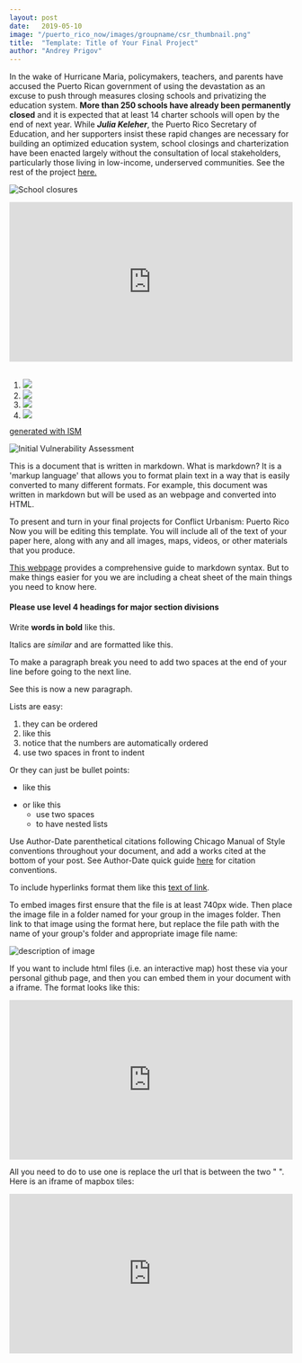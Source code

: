 ```yaml
---
layout: post
date:   2019-05-10
image: "/puerto_rico_now/images/groupname/csr_thumbnail.png"
title:  "Template: Title of Your Final Project"
author: "Andrey Prigov"
---
```


In the wake of Hurricane Maria, policymakers, teachers, and parents have accused the Puerto Rican government of using the devastation as an excuse to push through measures closing schools and privatizing the education system. **More than 250 schools have already been permanently closed**  and it is expected that at least 14 charter schools will open by the end of next year.  While ***Julia Keleher***, the Puerto Rico Secretary of Education, and her supporters insist these rapid changes are necessary for building an optimized education system, school closings and charterization have been enacted largely without the consultation of local stakeholders, particularly those living in low-income, underserved communities. See the rest of the project [here.](https://github.com/CenterForSpatialResearch/conflict_urbanism_puerto_rico_now)

![School closures](/puerto_rico_now/images/andrey/school_closures.gif)<br>

<div style="padding:56.25% 0 0 0;position:relative;"><iframe src="https://andreyprigov.github.io/pr_school_closures/" style="position:absolute;top:0;left:0;width:100%;height:100%;" frameborder="0"></iframe></div><br>

<link rel="stylesheet" href="ism/css/my-slider.css"/>

<script src="ism/js/ism-2.1.js"></script>

</head>
<body>
<div class='container'>

<div class="ism-slider" data-play_type="loop" id="my-slider">
  <ol>
    <li>
      <img src="ism/image/slides/_u/1457477379433_674613.jpg">
    </li>
    <li>
      <img src="ism/image/slides/_u/1457477489014_350367.jpg">
      <div class="ism-caption ism-caption-0"></div>
    </li>
    <li>
      <img src="ism/image/slides/_u/1457477474915_507603.jpg">
    </li>
    <li>
      <img src="ism/image/slides/_u/1457477408239_654803.jpg">
      <div class="ism-caption ism-caption-0"></div>
    </li>
  </ol>
</div>
<p class="ism-badge" id="my-slider-ism-badge"><a class="ism-link" href="http://imageslidermaker.com">generated with ISM</a></p>

![Initial Vulnerability Assessment](/puerto_rico_now/images/andrey/1.jpg)<br>


This is a document that is written in markdown. What is markdown? It is a 'markup language' that allows you to format plain text in a way that is easily converted to many different formats. For example, this document was written in markdown but will be used as an webpage and converted into HTML.  

To present and turn in your final projects for Conflict Urbanism: Puerto Rico Now you will be editing this template. You will include all of the text of your paper here, along with any and all images, maps, videos, or other materials that you produce.  

[This webpage](https://guides.github.com/features/mastering-markdown/) provides a comprehensive guide to markdown syntax. But to make things easier for you we are including a cheat sheet of the main things you need to know here.  

#### Please use level 4 headings for major section divisions

Write **words in bold** like this.  

Italics are *similar* and are formatted like this.  

To make a paragraph break you need to add two spaces at the end of your line before going to the next line.  

See this is now a new paragraph.  

Lists are easy:
1. they can be ordered
1. like this
1. notice that the numbers are automatically ordered
  1. use two spaces in front to indent

Or they can just be bullet points:
- like this
* or like this
  - use two spaces
  - to have nested lists

Use Author-Date parenthetical citations following Chicago Manual of Style conventions throughout your document, and add a works cited at the bottom of your post. See Author-Date quick guide [here](https://www-chicagomanualofstyle-org.ezproxy.cul.columbia.edu/tools_citationguide/citation-guide-2.html) for citation conventions.  

To include hyperlinks format them like this [text of link](http://c4sr.columbia.edu/).  

To embed images first ensure that the file is at least 740px wide. Then place the image file in a folder named for your group in the images folder. Then link to that image using the format here, but replace the file path with the name of your group's folder and appropriate image file name:  

![description of image](/puerto_rico_now/images/groupname/test2-.png)

If you want to include html files (i.e. an interactive map) host these via your personal github page, and then you can embed them in your document with a iframe. The format looks like this:  

<div style="padding:56.25% 0 0 0;position:relative;"><iframe src="https://player.vimeo.com/video/290575503?title=0&byline=0&portrait=0" style="position:absolute;top:0;left:0;width:100%;height:100%;" frameborder="0"></iframe></div>  

All you need to do to use one is replace the url that is between the two " ". Here is an iframe of mapbox tiles:  


<div style="padding:56.25% 0 0 0;position:relative;"><iframe src="https://api.mapbox.com/styles/v1/mapbox/satellite-v9.html?title=true&access_token=pk.eyJ1IjoibWFwYm94IiwiYSI6ImNpejY4NDg1bDA1cjYzM280NHJ5NzlvNDMifQ.d6e-nNyBDtmQCVwVNivz7A#2/0/0" style="position:absolute;top:0;left:0;width:100%;height:100%;" frameborder="0"></iframe></div>